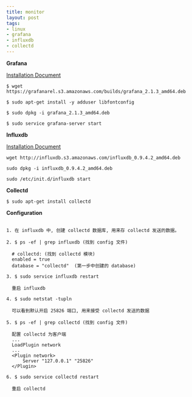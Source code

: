 ```yaml
---
title: monitor
layout: post
tags:
- linux
- grafana
- influxdb
- collectd
---
```


**Grafana**

[Installation Document](http://docs.grafana.org/installation/debian/)

~~~ shell
$ wget https://grafanarel.s3.amazonaws.com/builds/grafana_2.1.3_amd64.deb

$ sudo apt-get install -y adduser libfontconfig

$ sudo dpkg -i grafana_2.1.3_amd64.deb

$ sudo service grafana-server start
~~~

**Influxdb**

[Installation Document](https://influxdb.com/docs/v0.9/introduction/installation.html)

~~~ shell
wget http://influxdb.s3.amazonaws.com/influxdb_0.9.4.2_amd64.deb

sudo dpkg -i influxdb_0.9.4.2_amd64.deb

sudo /etc/init.d/influxdb start
~~~

**Collectd**

~~~ shell
$ sudo apt-get install collectd
~~~

**Configuration**

~~~ shell

1. 在 influxdb 中, 创建 collectd 数据库, 用来存 collectd 发送的数据。

2. $ ps -ef | grep influxdb (找到 config 文件)

  # collectd: (找到 collectd 模块)
  enabled = true
  database = "collectd"  (第一步中创建的 database)

3. $ sudo service influxdb restart

  重启 influxdb

4. $ sudo netstat -tupln

  可以看到默认开启 25826 端口, 用来接受 collectd 发送的数据

5. $ ps -ef | grep collectd (找到 config 文件)

  配置 collectd 为客户端
  ...
  LoadPlugin network
  ...
  <Plugin network>
      Server "127.0.0.1" "25826"
  </Plugin>

6. $ sudo service collectd restart

  重启 collectd
~~~
